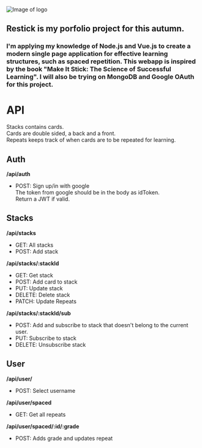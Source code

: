 ![Image of logo](https://i.imgur.com/28JyIYL.png)

## Restick is my porfolio project for this autumn.

### I'm applying my knowledge of Node.js and Vue.js to create a modern single page application for effective learning structures, such as spaced repetition. This webapp is inspired by the book "Make It Stick: The Science of Successful Learning". I will also be trying on MongoDB and Google OAuth for this project.

# API
Stacks contains cards.  
Cards are double sided, a back and a front.  
Repeats keeps track of when cards are to be repeated for learning.  

## Auth
**/api/auth**
- POST: Sign up/in with google  
The token from google should be in the body as idToken.  
Return a JWT if valid.


## Stacks
**/api/stacks**
- GET: All stacks
- POST: Add stack

**/api/stacks/:stackId**
- GET: Get stack
- POST: Add card to stack
- PUT: Update stack
- DELETE: Delete stack
- PATCH: Update Repeats

**/api/stacks/:stackId/sub**
- POST: Add and subscribe to stack that doesn't belong to the current user.
- PUT: Subscribe to stack
- DELETE: Unsubscribe stack

## User
**/api/user/**
- POST: Select username

**/api/user/spaced**
- GET: Get all repeats

**/api/user/spaced/:id/:grade**
- POST: Adds grade and updates repeat

